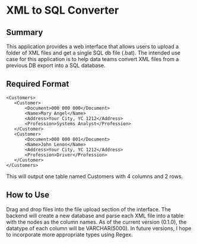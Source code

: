 # XML to SQL Converter

## Summary
 This application provides a web interface that allows users to upload a folder of XML files and get a single SQL db file (.bat). The intended use case for this application is to help data teams convert XML files from a previous DB export into a SQL database. 

 ## Required Format
 ```
<Customers>
    <Customer>
        <Document>000 000 000</Document>
        <Name>Mary Angel</Name>
        <Address>Your City, YC 1212</Address>
        <Profession>Systems Analyst</Profession>
    </Customer>
    <Customer>
        <Document>000 000 001</Document>
        <Name>John Lenon</Name>
        <Address>Your City, YC 1212</Address>
        <Profession>Driver</Profession>
    </Customer>
</Customers>
 ```
This will output one table named Customers with 4 columns and 2 rows.

## How to Use
Drag and drop files into the file upload section of the interface. The backend will create a new database and parse each XML file into a table with the nodes as the column names. As of the current version (0.1.0), the datatype of each column will be VARCHAR(5000). In future versions, I hope to incorporate more appropriate types using Regex. 